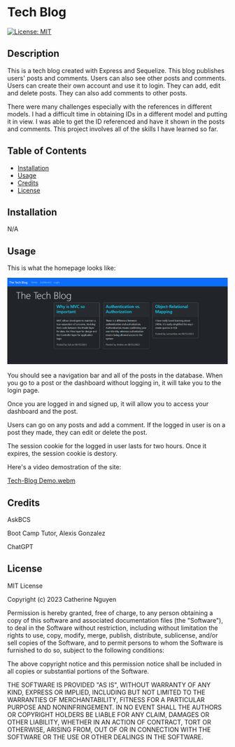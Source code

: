 # Tech Blog

[![License: MIT](https://img.shields.io/badge/License-MIT-yellow.svg)](https://opensource.org/licenses/MIT)

## Description

This is a tech blog created with Express and Sequelize. This blog publishes users' posts and comments. Users can also see other posts and comments. Users can create their own account and use it to login. They can add, edit and delete posts. They can also add comments to other posts. 

There were many challenges especially with the references in different models. I had a difficult time in obtaining IDs in a different model and putting it in view. I was able to get the ID referenced and have it shown in the posts and comments. This project involves all of the skills I have learned so far.

## Table of Contents 

- [Installation](#installation)
- [Usage](#usage)
- [Credits](#credits)
- [License](#license)

## Installation

N/A

## Usage

This is what the homepage looks like:

![HomePage](./assets/homepage.png)

You should see a navigation bar and all of the posts in the database. When you go to a post or the dashboard without logging in, it will take you to the login page.

Once you are logged in and signed up, it will allow you to access your dashboard and the post.

Users can go on any posts and add a comment. If the logged in user is on a post they made, they can edit or delete the post.

The session cookie for the logged in user lasts for two hours. Once it expires, the session cookie is destory.

Here's a video demostration of the site:

[Tech-Blog Demo.webm](https://github.com/cmdnguyen/Tech-Blog/assets/131038401/a8e6bbca-9cd4-4482-8480-8b16361983b1)

## Credits

AskBCS

Boot Camp Tutor, Alexis Gonzalez

ChatGPT

## License

MIT License

Copyright (c) 2023 Catherine Nguyen

Permission is hereby granted, free of charge, to any person obtaining a copy of this software and associated documentation files (the "Software"), to deal in the Software without restriction, including without limitation the rights to use, copy, modify, merge, publish, distribute, sublicense, and/or sell copies of the Software, and to permit persons to whom the Software is furnished to do so, subject to the following conditions:

The above copyright notice and this permission notice shall be included in all copies or substantial portions of the Software.

THE SOFTWARE IS PROVIDED "AS IS", WITHOUT WARRANTY OF ANY KIND, EXPRESS OR IMPLIED, INCLUDING BUT NOT LIMITED TO THE WARRANTIES OF MERCHANTABILITY, FITNESS FOR A PARTICULAR PURPOSE AND NONINFRINGEMENT. IN NO EVENT SHALL THE AUTHORS OR COPYRIGHT HOLDERS BE LIABLE FOR ANY CLAIM, DAMAGES OR OTHER LIABILITY, WHETHER IN AN ACTION OF CONTRACT, TORT OR OTHERWISE, ARISING FROM, OUT OF OR IN CONNECTION WITH THE SOFTWARE OR THE USE OR OTHER DEALINGS IN THE SOFTWARE.
